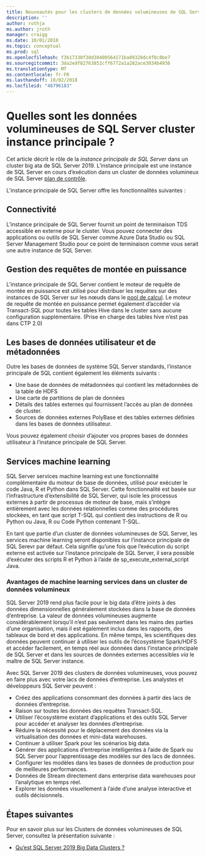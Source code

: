 ```yaml
---
title: Nouveautés pour les clusters de données volumineuses de SQL Server maître instance ? | Microsoft Docs
description: ''
author: rothja
ms.author: jroth
manager: craigg
ms.date: 10/01/2018
ms.topic: conceptual
ms.prod: sql
ms.openlocfilehash: f3b17330f38d30400564171ba09328dc4f8c8be7
ms.sourcegitcommit: 3da2edf82763852cff6772a1a282ace3034b4936
ms.translationtype: MT
ms.contentlocale: fr-FR
ms.lasthandoff: 10/02/2018
ms.locfileid: "48796183"
---
```

# <a name="what-is-the-sql-server-big-data-cluster-master-instance"></a>Quelles sont les données volumineuses de SQL Server cluster instance principale ?

Cet article décrit le rôle de la *instance principale de SQL Server* dans un cluster big ata de SQL Server 2019. L’instance principale est une instance de SQL Server en cours d’exécution dans un cluster de données volumineux de SQL Server [plan de contrôle](big-data-cluster-overview.md#controlplane).

L’instance principale de SQL Server offre les fonctionnalités suivantes :

## <a name="connectivity"></a>Connectivité

L’instance principale de SQL Server fournit un point de terminaison TDS accessible en externe pour le cluster. Vous pouvez connecter des applications ou outils de SQL Server comme Azure Data Studio ou SQL Server Management Studio pour ce point de terminaison comme vous serait une autre instance de SQL Server.

## <a name="scale-out-query-management"></a>Gestion des requêtes de montée en puissance

L’instance principale de SQL Server contient le moteur de requête de montée en puissance est utilisé pour distribuer les requêtes sur des instances de SQL Server sur les nœuds dans le [pool de calcul](concept-compute-pool.md). Le moteur de requête de montée en puissance permet également d’accéder via Transact-SQL pour toutes les tables Hive dans le cluster sans aucune configuration supplémentaire. (Prise en charge des tables hive n’est pas dans CTP 2.0)

## <a name="metadata-and-user-databases"></a>Les bases de données utilisateur et de métadonnées

Outre les bases de données de système SQL Server standards, l’instance principale de SQL contient également les éléments suivants :

- Une base de données de métadonnées qui contient les métadonnées de la table de HDFS
- Une carte de partitions de plan de données
- Détails des tables externes qui fournissent l’accès au plan de données de cluster.
- Sources de données externes PolyBase et des tables externes définies dans les bases de données utilisateur.

Vous pouvez également choisir d’ajouter vos propres bases de données utilisateur à l’instance principale de SQL Server.

## <a name="machine-learning-services"></a>Services machine learning

SQL Server services machine learning est une fonctionnalité complémentaire du moteur de base de données, utilisé pour exécuter le code Java, R et Python dans SQL Server. Cette fonctionnalité est basée sur l’infrastructure d’extensibilité de SQL Server, qui isole les processus externes à partir de processus de moteur de base, mais s’intègre entièrement avec les données relationnelles comme des procédures stockées, en tant que script T-SQL qui contient des instructions de R ou Python ou Java, R ou Code Python contenant T-SQL.

En tant que partie d’un cluster de données volumineuses de SQL Server, les services machine learning seront disponibles sur l’instance principale de SQL Serevr par défaut. Cela signifie qu’une fois que l’exécution du script externe est activée sur l’instance principale de SQL Server, il sera possible d’exécuter des scripts R et Python à l’aide de sp_execute_external_script Java.

### <a name="advantages-of-machine-learning-services-in-a-big-data-cluster"></a>Avantages de machine learning services dans un cluster de données volumineux

SQL Server 2019 rend plus facile pour le big data d’être joints à des données dimensionnelles généralement stockées dans la base de données d’entreprise. La valeur de données volumineuses augmente considérablement lorsqu’il n’est pas seulement dans les mains des parties d’une organisation, mais il est également inclus dans les rapports, des tableaux de bord et des applications. En même temps, les scientifiques des données peuvent continuer à utiliser les outils de l’écosystème Spark/HDFS et accéder facilement, en temps réel aux données dans l’instance principale de SQL Server et dans les sources de données externes accessibles _via_ le maître de SQL Server instance.

Avec SQL Server 2019 des clusters de données volumineuses, vous pouvez en faire plus avec votre lacs de données d’entreprise. Les analystes et développeurs SQL Server peuvent :

* Créez des applications consommant des données à partir des lacs de données d’entreprise.
* Raison sur toutes les données des requêtes Transact-SQL.
* Utiliser l’écosystème existant d’applications et des outils SQL Server pour accéder et analyser les données d’entreprise.
* Réduire la nécessité pour le déplacement des données via la virtualisation des données et mini-data warehouses.
* Continuer à utiliser Spark pour les scénarios big data.
* Générer des applications d’entreprise intelligentes à l’aide de Spark ou SQL Server pour l’apprentissage des modèles sur des lacs de données.
* Configurer les modèles dans les bases de données de production pour de meilleures performances.
* Données de Stream directement dans enterprise data warehouses pour l’analytique en temps réel.
* Explorer les données visuellement à l’aide d’une analyse interactive et outils décisionnels.

## <a name="next-steps"></a>Étapes suivantes

Pour en savoir plus sur les Clusters de données volumineuses de SQL Server, consultez la présentation suivante :

- [Qu’est SQL Server 2019 Big Data Clusters ?](big-data-cluster-overview.md)
